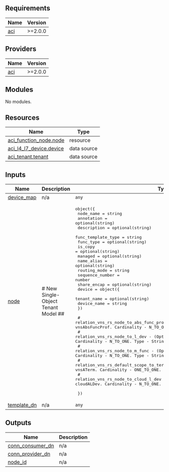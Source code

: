 <!-- BEGIN_TF_DOCS -->
## Requirements

| Name | Version |
|------|---------|
| <a name="requirement_aci"></a> [aci](#requirement\_aci) | >=2.0.0 |

## Providers

| Name | Version |
|------|---------|
| <a name="provider_aci"></a> [aci](#provider\_aci) | >=2.0.0 |

## Modules

No modules.

## Resources

| Name | Type |
|------|------|
| [aci_function_node.node](https://registry.terraform.io/providers/CiscoDevNet/aci/latest/docs/resources/function_node) | resource |
| [aci_l4_l7_device.device](https://registry.terraform.io/providers/CiscoDevNet/aci/latest/docs/data-sources/l4_l7_device) | data source |
| [aci_tenant.tenant](https://registry.terraform.io/providers/CiscoDevNet/aci/latest/docs/data-sources/tenant) | data source |

## Inputs

| Name | Description | Type | Default | Required |
|------|-------------|------|---------|:--------:|
| <a name="input_device_map"></a> [device\_map](#input\_device\_map) | n/a | `any` | n/a | yes |
| <a name="input_node"></a> [node](#input\_node) | # New Single-Object Tenant Model ## | <pre>object({<br>    node_name           = string<br>    annotation          = optional(string)<br>    description         = optional(string)<br>    func_template_type  = string<br>    func_type           = optional(string)<br>    is_copy             = optional(string)<br>    managed             = optional(string)<br>    name_alias          = optional(string)<br>    routing_mode        = string<br>    sequence_number     = number<br>    share_encap         = optional(string)<br>    device              = object({<br>      tenant_name = optional(string)<br>      device_name = string<br>    })<br><br>    # relation_vns_rs_node_to_abs_func_prof - (Optional) Relation to class vnsAbsFuncProf. Cardinality - N_TO_ONE. Type - String.<br>    # relation_vns_rs_node_to_l_dev - (Optional) Relation to class vnsALDevIf. Cardinality - N_TO_ONE. Type - String.<br>    # relation_vns_rs_node_to_m_func - (Optional) Relation to class vnsMFunc. Cardinality - N_TO_ONE. Type - String.<br>    # relation_vns_rs_default_scope_to_term - (Optional) Relation to class vnsATerm. Cardinality - ONE_TO_ONE. Type - String.<br>    # relation_vns_rs_node_to_cloud_l_dev - (Optional) Relation to class cloudALDev. Cardinality - N_TO_ONE. Type - String.<br><br>  })</pre> | n/a | yes |
| <a name="input_template_dn"></a> [template\_dn](#input\_template\_dn) | n/a | `any` | n/a | yes |

## Outputs

| Name | Description |
|------|-------------|
| <a name="output_conn_consumer_dn"></a> [conn\_consumer\_dn](#output\_conn\_consumer\_dn) | n/a |
| <a name="output_conn_provider_dn"></a> [conn\_provider\_dn](#output\_conn\_provider\_dn) | n/a |
| <a name="output_node_id"></a> [node\_id](#output\_node\_id) | n/a |
<!-- END_TF_DOCS -->